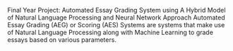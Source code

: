 Final Year Project: Automated Essay Grading System using A Hybrid Model of Natural Language Processing and Neural Network Approach
Automated Essay Grading (AEG) or Scoring (AES) Systems are systems that make use of Natural Language Processing along with Machine Learning to grade
essays based on various parameters.
